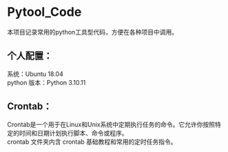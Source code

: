 # Pytool_Code
本项目记录常用的python工具型代码，方便在各种项目中调用。<br>

## 个人配置：
系统：Ubuntu 18.04<br>
python 版本：Python 3.10.11<br>

## Crontab：
Crontab是一个用于在Linux和Unix系统中定期执行任务的命令。它允许你按照特定的时间和日期计划执行脚本、命令或程序。<br>
crontab 文件夹内含 crontab 基础教程和常用的定时任务指令。<br>
